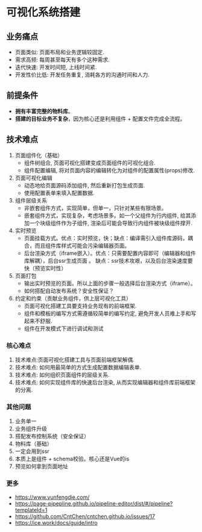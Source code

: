 
# 可视化系统搭建

## 业务痛点

* 页面类似: 页面布局和业务逻辑较固定.
* 需求高频: 每周甚至每天有多个这种需求.
* 迭代快速: 开发时间短, 上线时间紧.
* 开发性价比低: 开发任务重复, 消耗各方的沟通时间和人力.

## 前提条件

* **拥有丰富完整的物料库**。
* **搭建的目标业务不复杂**，因为核心还是利用组件 + 配置文件完成全流程。

## 技术难点

1. 页面组件化（基础）
    * 组件树组合, 页面可视化搭建变成页面组件的可视化组合.
    * 组件配置编辑, 将对页面内容的编辑转化为对组件的配置属性(props)修改.
1. 页面可视化编辑
    *  动态地给页面源码添加组件, 然后重新打包生成页面.
    * 使用配置表单来填入配置数据.
1. 组件层级关系
    * 非嵌套组件方式，实现简单，但单一，只针对某些有限场景。
    * 嵌套组件方式，实现复杂，考虑场景多。如一个父组件为行内组件, 给其添加一个块级组件作为子组件, 渲染后可能会导致行内组件被块级组件撑开.
1. 实时预览
    * 页面挂载方式。优点：实时预览，快；缺点：编译需引入组件库源码，耦合，而且组件库样式可能会污染编辑器页面。
    * 后台渲染方式（iframe嵌入）。优点：只需要配置内容即可（编辑器和组件库解耦），后台ssr生成页面 。 缺点：ssr技术攻艰，以及后台渲染速度要快（预览实时性）
1. 页面打包
    * 输出实时预览的页面。所以上面的步骤一般选择后台渲染方式（iframe）。
    * 如何搭配自动发布系统？安全性保证？
1. 约定和约束（贡献业务组件，供上层可视化工具）
    * 页面可视化搭建工具要支持业务现有的前端框架.
    * 组件和模板的编写方式需遵循较简单的编写约定, 避免开发人员难上手和写起来不舒服.
    * 组件在开发模式下进行调试和测试

### 核心难点
1. 技术难点:页面可视化搭建工具与页面前端框架解偶.
1. 技术难点: 如何用最简单的方式生成配置数据编辑表单.
1. 技术难点: 如何组织页面组件的层级关系.
1. 技术难点: 如何实现组件库的快速后台渲染, 从而实现编辑器和组件库前端框架的分离.

### 其他问题

1. 业务单一
1. 业务组件升级
1. 搭配发布控制系统（安全保证）
1. 物料库（基础）
1. 一定会用到ssr
1. 本质上是组件 + schema校验。核心还是Vue的is
1. 预览如何拿到页面地址

### 更多

* https://www.yunfengdie.com/
* https://page-pipepline.github.io/pipeline-editor/dist/#/pipeline?templateId=1
* https://github.com/CntChen/cntchen.github.io/issues/17
* https://ice.work/docs/guide/intro
